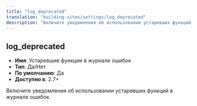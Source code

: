 ```yaml
---
title: "log_deprecated"
translation: "building-sites/settings/log_deprecated"
description: "Включите уведомления об использовании устаревших функций в журнале ошибок"
---
```


## log\_deprecated

-   **Имя**: Устаревшие функции в журнале ошибок
-   **Тип**: Да/Нет
-   **По умолчанию**: Да
-	**Доступно в**: 2.7+

Включите уведомления об использовании устаревших функций в журнале ошибок.